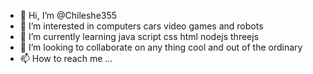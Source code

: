 - 👋 Hi, I’m @Chileshe355
- 👀 I’m interested in computers cars video games and robots
- 🌱 I’m currently learning java script css html nodejs threejs
- 💞️ I’m looking to collaborate on any thing cool and out of the ordinary
- 📫 How to reach me ...

<!---
Chileshe355/Chileshe355 is a ✨ special ✨ repository because its `README.md` (this file) appears on your GitHub profile.
You can click the Preview link to take a look at your changes.
--->
